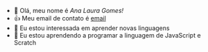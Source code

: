 - 👋 Olá, meu nome é *Ana Laura Gomes!*
- :+1: Meu email de contato é [email](ana.laura.gomes@escola.pr.gov.br)
- 🌱 Eu estou interessada em aprender novas linguagens
- 💞️ Eu estou aprendendo a programar a linguagem de JavaScript e Scratch
